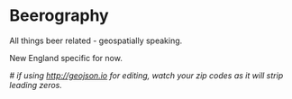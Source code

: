 Beerography
====

All things beer related - geospatially speaking.

New England specific for now.

_# if using http://geojson.io for editing, watch your zip codes as it will strip leading zeros._
